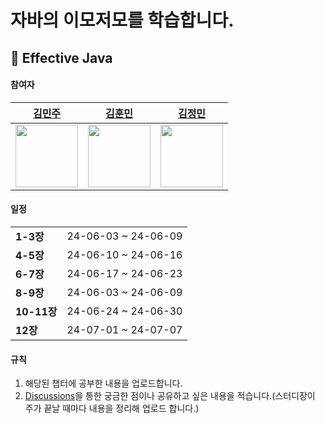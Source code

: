 # 자바의 이모저모를 학습합니다.
  
## 📖 Effective Java
#### 참여자

|[김민주](https://github.com/ks00919)|[김훈민](https://github.com/gnsals0904)|[김정민](https://github.com/JEM1224)|
|--|--|--|
|<img src="https://avatars.githubusercontent.com/u/69795199?v=4" width="100" height="100"/> | <img src="https://avatars.githubusercontent.com/u/48405500?v=4" width="100" height="100"/> | <img src="https://avatars.githubusercontent.com/u/101504594?v=4" width="100" height="100"/> |

#### 일정
|||
|---|---|
|__1-3장__|24-06-03 ~ 24-06-09|
|__4-5장__|24-06-10 ~ 24-06-16|
|__6-7장__|24-06-17 ~ 24-06-23|
|__8-9장__|24-06-03 ~ 24-06-09|
|__10-11장__|24-06-24 ~ 24-06-30|
|__12장__|24-07-01 ~ 24-07-07|

#### 규칙
1. 해당된 챕터에 공부한 내용을 업로드합니다.
2. [Discussions](https://github.com/ImoJeomo/Java/discussions/categories/-effective-java-%EC%A7%88%EB%AC%B8-%EA%B3%B5%EC%9C%A0%ED%95%98%EA%B3%A0-%EC%8B%B6%EC%9D%80-%EB%82%B4%EC%9A%A9)을 통한 궁금한 점이나 공유하고 싶은 내용을 적습니다.(스터디장이 주가 끝날 때마다 내용을 정리해 업로드 합니다.)

